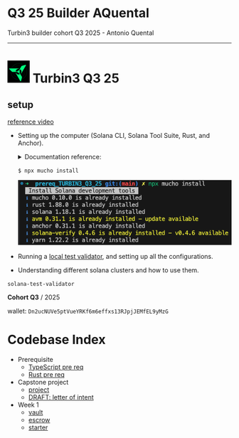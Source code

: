 # Q3 25 Builder AQuental

Turbin3 builder cohort Q3 2025 - Antonio Quental

---

# <img src="./img/turbin3.png" alt="logo" width="50"/> Turbin3 Q3 25

## setup

[reference video](https://www.youtube.com/watch?v=4UfDM27nWkI)

- Setting up the computer (Solana CLI, Solana Tool Suite, Rust, and Anchor).
  <details>
  <summary>Documentation reference:</summary>

  - [Solana Toolkit Docs](https://solana.com/docs/toolkit/getting-started)
  - [Solana Installation Docs](https://solana.com/docs/intro/installation)
  - [Test Validator Guide](https://solana.com/developers/guides/getstarted/solana-test-validator)
  - Block explorers
    - [Solscan](https://solscan.io/)
    - [Solana FM](https://solana.fm/)
  - [Solana RPC endpoint docs](https://solana.com/docs/references/clusters)
  </details>

  ```shell
  $ npx mucho install
  ```

  ![setup](./img/setup-mucho.png)

- Running a [local test validator](https://solana.com/developers/guides/getstarted/solana-test-validator), and setting up all the configurations.
- Understanding different solana clusters and how to use them.

```shell
solana-test-validator
```

**Cohort Q3** / 2025

wallet: `Dn2ucNUVe5ptVueYRKf6m6effxs13RJpjJEMfEL9yMzG`

# Codebase Index

- Prerequisite
  - [TypeScript pre req](./typescript/README.md)
  - [Rust pre req](./rust/README.md)
- Capstone project
  - [project](./capstone/REAME.md)
  - [DRAFT: letter of intent](./capstone/LOI.md)
- Week 1
  - [vault](./vault/README.md)
  - [escrow](./escrow/README.md)
  - [starter](./solana-starter/README.md)
